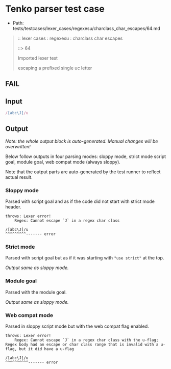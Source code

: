 # Tenko parser test case

- Path: tests/testcases/lexer_cases/regexesu/charclass_char_escapes/64.md

> :: lexer cases : regexesu : charclass char escapes
>
> ::> 64
>
> Imported lexer test
>
> escaping a prefixed single uc letter

## FAIL

## Input

`````js
/[abc\J]/u
`````

## Output

_Note: the whole output block is auto-generated. Manual changes will be overwritten!_

Below follow outputs in four parsing modes: sloppy mode, strict mode script goal, module goal, web compat mode (always sloppy).

Note that the output parts are auto-generated by the test runner to reflect actual result.

### Sloppy mode

Parsed with script goal and as if the code did not start with strict mode header.

`````
throws: Lexer error!
    Regex: Cannot escape `J` in a regex char class

/[abc\J]/u
^^^^^^^^^------- error
`````

### Strict mode

Parsed with script goal but as if it was starting with `"use strict"` at the top.

_Output same as sloppy mode._

### Module goal

Parsed with the module goal.

_Output same as sloppy mode._

### Web compat mode

Parsed in sloppy script mode but with the web compat flag enabled.

`````
throws: Lexer error!
    Regex: Cannot escape `J` in a regex char class with the u-flag; Regex body had an escape or char class range that is invalid with a u-flag, but it did have a u-flag

/[abc\J]/u
^^^^^^^^^^------- error
`````

